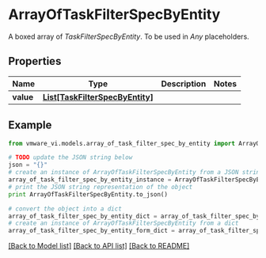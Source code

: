 # ArrayOfTaskFilterSpecByEntity

A boxed array of *TaskFilterSpecByEntity*. To be used in *Any* placeholders. 

## Properties
Name | Type | Description | Notes
------------ | ------------- | ------------- | -------------
**value** | [**List[TaskFilterSpecByEntity]**](TaskFilterSpecByEntity.md) |  | 

## Example

```python
from vmware_vi.models.array_of_task_filter_spec_by_entity import ArrayOfTaskFilterSpecByEntity

# TODO update the JSON string below
json = "{}"
# create an instance of ArrayOfTaskFilterSpecByEntity from a JSON string
array_of_task_filter_spec_by_entity_instance = ArrayOfTaskFilterSpecByEntity.from_json(json)
# print the JSON string representation of the object
print ArrayOfTaskFilterSpecByEntity.to_json()

# convert the object into a dict
array_of_task_filter_spec_by_entity_dict = array_of_task_filter_spec_by_entity_instance.to_dict()
# create an instance of ArrayOfTaskFilterSpecByEntity from a dict
array_of_task_filter_spec_by_entity_form_dict = array_of_task_filter_spec_by_entity.from_dict(array_of_task_filter_spec_by_entity_dict)
```
[[Back to Model list]](../README.md#documentation-for-models) [[Back to API list]](../README.md#documentation-for-api-endpoints) [[Back to README]](../README.md)


